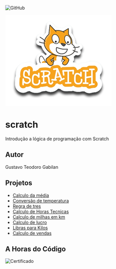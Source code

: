 ![GitHub](https://img.shields.io/github/license/GustavoTeodoroGabilan/scratch?style=for-the-badge&logo=scratch&logoColor=orange)

![Scratch](https://github.com/GustavoTeodoroGabilan/scratch/blob/main/assets/icons/scratch.png)


# scratch
Introdução a lógica de programação com Scratch
## Autor
Gustavo Teodoro Gabilan
## Projetos
- [Calculo da média](https://scratch.mit.edu/projects/881964825/)
- [Conversão de temperatura](https://scratch.mit.edu/projects/882612327/)
- [Regra de tres](https://scratch.mit.edu/projects/882639458/)
- [Calculo de Horas Tecnicas](https://scratch.mit.edu/projects/884973175/)
- [Calculo de milhas em km](https://scratch.mit.edu/projects/885324826)
- [Calculo de lucro](https://scratch.mit.edu/projects/885325210)
- [Libras para Kilos](https://scratch.mit.edu/projects/885325493)
- [Calculo de vendas](https://scratch.mit.edu/projects/885325781)

## A Horas do Código
![Certificado]()
